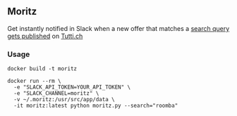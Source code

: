 ## Moritz
Get instantly notified in Slack when a new offer that matches a [search query gets published](http://www.tutti.ch/ganze-schweiz) on [Tutti.ch](http://www.tutti.ch)

### Usage
```
docker build -t moritz

docker run --rm \
  -e "SLACK_API_TOKEN=YOUR_API_TOKEN" \
  -e "SLACK_CHANNEL=moritz" \
  -v ~/.moritz:/usr/src/app/data \
  -it moritz:latest python moritz.py --search="roomba"
```
